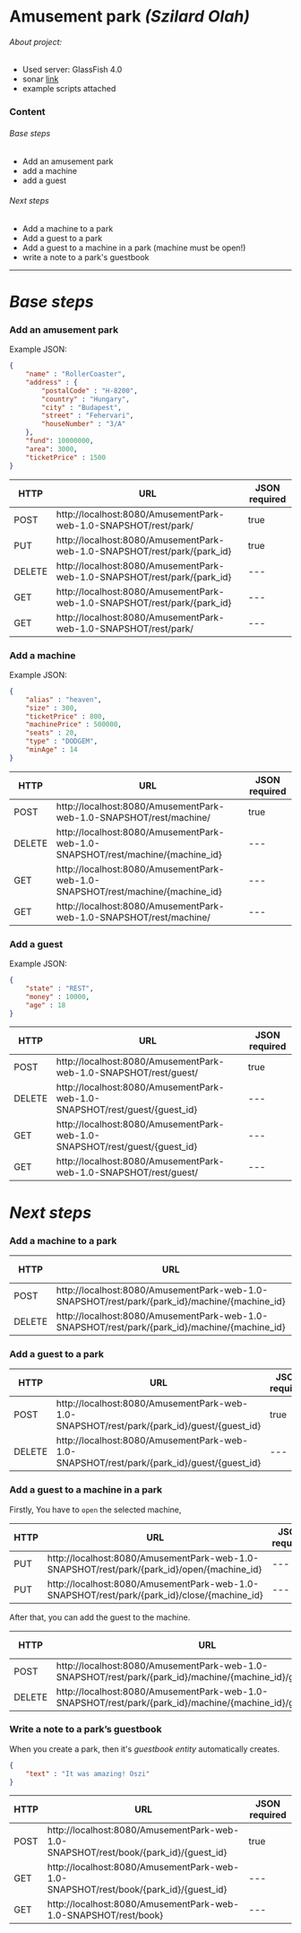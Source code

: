 # **Amusement park _(Szilard Olah)_**

###### About project:

  - Used server: GlassFish 4.0
  - sonar [link](http://sonar.codingmentor.xyz/overview?id=com.szilardolah%3AAmusementPark)
  - example scripts attached

### **Content**
###### Base steps
* Add an amusement park
* add a machine
* add a guest

###### Next steps
* Add a machine to a park
* Add a guest to a park
* Add a guest to a machine in a park (machine must be open!)
* write a note to a park's guestbook

---
# _**Base steps**_
### Add an amusement park
Example JSON:
```json
{
	"name" : "RollerCoaster",
	"address" : {
		"postalCode" : "H-8200",
		"country" : "Hungary",
		"city" : "Budapest",
		"street" : "Fehervari",
		"houseNumber" : "3/A"
	},
	"fund": 10000000,
	"area": 3000,
	"ticketPrice" : 1500
} 
```
| HTTP  | URL | JSON required|
|---	|---	| ---|
| POST  | http://localhost:8080/AmusementPark-web-1.0-SNAPSHOT/rest/park/         | true  |
| PUT   | http://localhost:8080/AmusementPark-web-1.0-SNAPSHOT/rest/park/{park_id}| true  |
| DELETE| http://localhost:8080/AmusementPark-web-1.0-SNAPSHOT/rest/park/{park_id}| --- |
|GET	| http://localhost:8080/AmusementPark-web-1.0-SNAPSHOT/rest/park/{park_id}| --- |
|GET    | http://localhost:8080/AmusementPark-web-1.0-SNAPSHOT/rest/park/         | --- |
### Add a machine
Example JSON:
```json
{
	"alias" : "heaven",
	"size" : 300,
	"ticketPrice" : 800,
	"machinePrice" : 500000,
	"seats" : 20,
	"type" : "DODGEM",
	"minAge" : 14
}
```
| HTTP  | URL | JSON required|
|---	|---	| ---|
| POST  | http://localhost:8080/AmusementPark-web-1.0-SNAPSHOT/rest/machine/        | true  |
| DELETE| http://localhost:8080/AmusementPark-web-1.0-SNAPSHOT/rest/machine/{machine_id}| --- |
|GET	| http://localhost:8080/AmusementPark-web-1.0-SNAPSHOT/rest/machine/{machine_id}| --- |
|GET    | http://localhost:8080/AmusementPark-web-1.0-SNAPSHOT/rest/machine/      | --- |
### Add a guest
Example JSON:
```json
{
	"state" : "REST",
	"money" : 10000,
    "age" : 18
}
```
| HTTP  | URL | JSON required|
|---	|---	| ---|
| POST  | http://localhost:8080/AmusementPark-web-1.0-SNAPSHOT/rest/guest/        | true  |
| DELETE| http://localhost:8080/AmusementPark-web-1.0-SNAPSHOT/rest/guest/{guest_id}| --- |
|GET	| http://localhost:8080/AmusementPark-web-1.0-SNAPSHOT/rest/guest/{guest_id}| --- |
|GET    | http://localhost:8080/AmusementPark-web-1.0-SNAPSHOT/rest/guest/      | --- |

# _**Next steps**_
### Add a machine to a park
| HTTP  | URL | JSON required|
|---	|---	| ---|
| POST  | http://localhost:8080/AmusementPark-web-1.0-SNAPSHOT/rest/park/{park_id}/machine/{machine_id}        | true |
| DELETE| http://localhost:8080/AmusementPark-web-1.0-SNAPSHOT/rest/park/{park_id}/machine/{machine_id}| --- |
### Add a guest to a park
| HTTP  | URL | JSON required|
|---	|---	| ---|
| POST  |  http://localhost:8080/AmusementPark-web-1.0-SNAPSHOT/rest/park/{park_id}/guest/{guest_id}        | true  |
| DELETE| http://localhost:8080/AmusementPark-web-1.0-SNAPSHOT/rest/park/{park_id}/guest/{guest_id}| --- |
### Add a guest to a machine in a park 
Firstly, You have to `open` the selected machine, 

| HTTP  | URL | JSON required|
|---	|---	| ---|
| PUT  |  http://localhost:8080/AmusementPark-web-1.0-SNAPSHOT/rest/park/{park_id}/open/{machine_id} | ---  |
| PUT  |  http://localhost:8080/AmusementPark-web-1.0-SNAPSHOT/rest/park/{park_id}/close/{machine_id} | ---  |

After that, you can add the guest to the machine.

| HTTP  | URL | JSON required|
|---	|---	| ---|
| POST  |  http://localhost:8080/AmusementPark-web-1.0-SNAPSHOT/rest/park/{park_id}/machine/{machine_id}/guest/{guest_id}| true  |
| DELETE| http://localhost:8080/AmusementPark-web-1.0-SNAPSHOT/rest/park/{park_id}/machine/{machine_id}/guest/{guest_id}| --- |
### Write a note to a park’s guestbook
When you create a park, then it's _guestbook entity_ automatically creates.
```json
{
	"text" : "It was amazing! Oszi"
}
```
| HTTP  | URL | JSON required|
|---	|---	| ---|
| POST  | http://localhost:8080/AmusementPark-web-1.0-SNAPSHOT/rest/book/{park_id}/{guest_id}   | true  |
| GET | http://localhost:8080/AmusementPark-web-1.0-SNAPSHOT/rest/book/{park_id}/{guest_id}| --- |
| GET | http://localhost:8080/AmusementPark-web-1.0-SNAPSHOT/rest/book}| --- |
